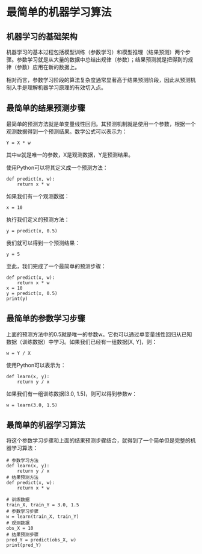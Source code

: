 # 最简单的机器学习算法

## 机器学习的基础架构

机器学习的基本过程包括模型训练（参数学习）和模型推理（结果预测）两个步骤。参数学习就是从大量的数据中总结出规律（参数）；结果预测就是把得到的规律（参数）应用在新的数据上。

相对而言，参数学习阶段的算法复杂度通常显著高于结果预测阶段，因此从预测机制入手是理解机器学习原理的有效切入点。

## 最简单的结果预测步骤

最简单的预测方法就是单变量线性回归。其预测机制就是使用一个参数，根据一个观测数据得到一个预测结果。数学公式可以表示为：
```
Y = X * w
```
其中w就是唯一的参数，X是观测数据，Y是预测结果。

使用Python可以将其定义成一个预测方法：
```
def predict(x, w):
    return x * w
```

如果我们有一个观测数据：
```
x = 10
```

执行我们定义的预测方法：
```
y = predict(x, 0.5)
```

我们就可以得到一个预测结果：
```
y = 5
```

至此，我们完成了一个最简单的预测步骤：
```
def predict(x, w):
    return x * w
x = 10
y = predict(x, 0.5)
print(y)
```

## 最简单的参数学习步骤

上面的预测方法中的0.5就是唯一的参数w。它也可以通过单变量线性回归从已知数据（训练数据）中学习。如果我们已经有一组数据[X, Y]，则：
```
w = Y / X
```

使用Python可以表示为：
```
def learn(x, y):
    return y / x
```

如果我们有一组训练数据[3.0, 1.5]，则可以得到参数w：
```
w = learn(3.0, 1.5)
```

## 最简单的机器学习算法

将这个参数学习步骤和上面的结果预测步骤结合，就得到了一个简单但是完整的机器学习算法：
```
# 参数学习方法
def learn(x, y):
    return y / x
# 结果预测方法
def predict(x, w):
    return x * w
    
# 训练数据
train_X, train_Y = 3.0, 1.5
# 参数学习步骤
w = learn(train_X, train_Y)
# 观测数据
obs_X = 10
# 结果预测步骤
pred_Y = predict(obs_X, w)
print(pred_Y)
```